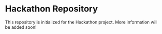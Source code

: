 # Hackathon Repository

This repository is initialized for the Hackathon project. More information will be added soon!